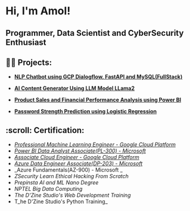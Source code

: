 <h1>Hi, I'm Amol! </h1>
<h2>Programmer, Data Scientist and CyberSecurity Enthusiast </h2>

<h2>👨‍💻 Projects:</h2>

- [**NLP Chatbot using GCP Dialogflow, FastAPI and MySQL(FullStack)**](https://github.com/amoljain2k/NLP-Chatbot-with-Dialogflow-FastAPI-MySQL-FullStack)

- [**AI Content Generator Using LLM Model LLama2**](https://github.com/amoljain2k/AI-Content-Generator-Using-LLM-Model-Llama2)

- [**Product Sales and Financial Performance Analysis using Power BI**](https://github.com/amoljain2k/Product-Sales-and-Financial-Performance-Analysis-using-PowerBi)
 
- [**Password Strength Prediction using Logistic Regression**](https://github.com/amoljain2k/Passwords-Strength-Prediction)

<!-- - [Password Strength Prediction using Logistic Regression](https://github.com/amoljain2k/Passwords-Strength-Prediction) -->


<h2>:scroll: Certification:</h2>

- [_Professional Machine Learning Engineer - Google Cloud Platform_](https://www.credly.com/badges/42151c42-f290-421a-b90e-4214cd2387d3/public_url)
- [_Power BI Data Analyst Associate(PL-300) - Microsoft_](https://learn.microsoft.com/en-us/users/amoljain-7522/credentials/4a6eb7fab83eaf32)
- [_Associate Cloud Engineer - Google Cloud Platform_](https://google.accredible.com/85959184-b9c5-47ef-960e-2157f66fef7c?record_view=true)
- [_Azure Data Engineer Associate(DP-203) - Microsoft_](https://learn.microsoft.com/api/credentials/share/en-us/AmolJain-7522/2A000CB678C374B9?sharingId=DE324F9848AF1487)
- _Azure Fundamentals(AZ-900) - Microsoft _
- _ZSecurity Learn Ethical Hacking From Scratch_
- _Prepinsta AI and ML Nano Degree_
- _NPTEL Big Data Computing_
- _The D'Zine Studio's Web Development Training_
- T_he D'Zine Studio's Python Training_



